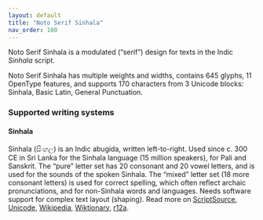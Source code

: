 ```yaml
---
layout: default
title: "Noto Serif Sinhala"
nav_order: 100
---
```

Noto Serif Sinhala is a modulated (“serif”) design for texts in the Indic _Sinhala_ script. 

Noto Serif Sinhala has multiple weights and widths, contains 645 glyphs, 11 OpenType features, and supports 170 characters from 3 Unicode blocks: Sinhala, Basic Latin, General Punctuation.


### Supported writing systems


#### Sinhala

Sinhala (<span class='autonym'>සිංහල</span>) is an Indic abugida, written left-to-right. Used since c. 300 CE in Sri Lanka for the Sinhala language (15 million speakers), for Pali and Sanskrit. The “pure” letter set has 20 consonant and 20 vowel letters, and is used for the sounds of the spoken Sinhala. The “mixed” letter set (18 more consonant letters) is used for correct spelling, which often reflect archaic pronunciations, and for non-Sinhala words and languages. Needs software support for complex text layout (shaping). Read more on [ScriptSource](https://scriptsource.org/scr/Sinh), [Unicode](https://www.unicode.org/versions/Unicode13.0.0/ch13.pdf#G26561), [Wikipedia](https://en.wikipedia.org/wiki/ISO_15924:Sinh), [Wiktionary](https://en.wiktionary.org/wiki/Category:Sinhalese_script), [r12a](https://r12a.github.io/scripts/links?iso=Sinh).

